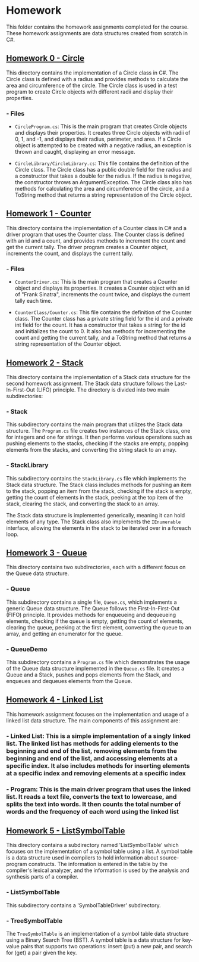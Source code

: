 # Homework

This folder contains the homework assignments completed for the course. These homework assignments are data structures created from scratch in C#.

## [Homework 0 - Circle](https://github.com/aamindehkordi/CUI-Data-Structures/tree/main/Homework/0)

This directory contains the implementation of a Circle class in C#. The Circle class is defined with a radius and provides methods to calculate the area and circumference of the circle. The Circle class is used in a test program to create Circle objects with different radii and display their properties.

### - Files

- `CircleProgram.cs`: This is the main program that creates Circle objects and displays their properties. It creates three Circle objects with radii of 0, 1, and -1, and displays their radius, perimeter, and area. If a Circle object is attempted to be created with a negative radius, an exception is thrown and caught, displaying an error message.

- `CircleLibrary/CircleLibrary.cs`: This file contains the definition of the Circle class. The Circle class has a public double field for the radius and a constructor that takes a double for the radius. If the radius is negative, the constructor throws an ArgumentException. The Circle class also has methods for calculating the area and circumference of the circle, and a ToString method that returns a string representation of the Circle object.

## [Homework 1 - Counter](https://github.com/aamindehkordi/CUI-Data-Structures/tree/main/Homework/1)

This directory contains the implementation of a Counter class in C# and a driver program that uses the Counter class. The Counter class is defined with an id and a count, and provides methods to increment the count and get the current tally. The driver program creates a Counter object, increments the count, and displays the current tally.

### - Files

- `CounterDriver.cs`: This is the main program that creates a Counter object and displays its properties. It creates a Counter object with an id of "Frank Sinatra", increments the count twice, and displays the current tally each time.

- `CounterClass/Counter.cs`: This file contains the definition of the Counter class. The Counter class has a private string field for the id and a private int field for the count. It has a constructor that takes a string for the id and initializes the count to 0. It also has methods for incrementing the count and getting the current tally, and a ToString method that returns a string representation of the Counter object.

## [Homework 2 - Stack](https://github.com/aamindehkordi/CUI-Data-Structures/tree/main/Homework/2%20-%20Stack)

This directory contains the implementation of a Stack data structure for the second homework assignment. The Stack data structure follows the Last-In-First-Out (LIFO) principle. The directory is divided into two main subdirectories:

### - Stack

This subdirectory contains the main program that utilizes the Stack data structure. The `Program.cs` file creates two instances of the Stack class, one for integers and one for strings. It then performs various operations such as pushing elements to the stacks, checking if the stacks are empty, popping elements from the stacks, and converting the string stack to an array.

### - StackLibrary

This subdirectory contains the `StackLibrary.cs` file which implements the Stack data structure. The Stack class includes methods for pushing an item to the stack, popping an item from the stack, checking if the stack is empty, getting the count of elements in the stack, peeking at the top item of the stack, clearing the stack, and converting the stack to an array.

The Stack data structure is implemented generically, meaning it can hold elements of any type. The Stack class also implements the `IEnumerable` interface, allowing the elements in the stack to be iterated over in a foreach loop.

## [Homework 3 - Queue](https://github.com/aamindehkordi/CUI-Data-Structures/tree/main/Homework/3%20-%20Queue)

This directory contains two subdirectories, each with a different focus on the Queue data structure.

### - Queue

This subdirectory contains a single file, `Queue.cs`, which implements a generic Queue data structure. The Queue follows the First-In-First-Out (FIFO) principle. It provides methods for enqueueing and dequeueing elements, checking if the queue is empty, getting the count of elements, clearing the queue, peeking at the first element, converting the queue to an array, and getting an enumerator for the queue.

### - QueueDemo

This subdirectory contains a `Program.cs` file which demonstrates the usage of the Queue data structure implemented in the `Queue.cs` file. It creates a Queue and a Stack, pushes and pops elements from the Stack, and enqueues and dequeues elements from the Queue.

## [Homework 4 - Linked List](https://github.com/aamindehkordi/CUI-Data-Structures/tree/main/Homework/4%20-%20Linked%20List)

This homework assignment focuses on the implementation and usage of a linked list data structure. The main components of this assignment are:

### - Linked List: This is a simple implementation of a singly linked list. The linked list has methods for adding elements to the beginning and end of the list, removing elements from the beginning and end of the list, and accessing elements at a specific index. It also includes methods for inserting elements at a specific index and removing elements at a specific index

### - Program: This is the main driver program that uses the linked list. It reads a text file, converts the text to lowercase, and splits the text into words. It then counts the total number of words and the frequency of each word using the linked list

## [Homework 5 - ListSymbolTable](https://github.com/aamindehkordi/CUI-Data-Structures/tree/main/Homework/5%20-%20ListSymbolTable)

This directory contains a subdirectory named 'ListSymbolTable' which focuses on the implementation of a symbol table using a list. A symbol table is a data structure used in compilers to hold information about source-program constructs. The information is entered in the table by the compiler's lexical analyzer, and the information is used by the analysis and synthesis parts of a compiler.

### - ListSymbolTable

This subdirectory contains a 'SymbolTableDriver' subdirectory.

### - TreeSymbolTable

The `TreeSymbolTable` is an implementation of a symbol table data structure using a Binary Search Tree (BST). A symbol table is a data structure for key-value pairs that supports two operations: insert (put) a new pair, and search for (get) a pair given the key.
